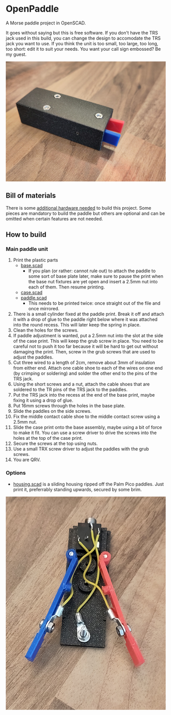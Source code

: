# OpenPaddle

A Morse paddle project in OpenSCAD.

It goes without saying but this is free software. If you don't have the TRS jack used in this build, you can change the design to accomodate the TRS jack you want to use. If you think the unit is too small, too large, too long, too short: edit it to suit your needs. You want your call sign embossed? Be my guest.


![The bare paddle in a blackish housing](img/paddlefreesolo.jpg)

## Bill of materials

There is some [additional hardware needed](BOM.txt) to build this project. Some pieces are mandatory to build the paddle but others are optional and can be omitted when certain features are not needed.


## How to build

### Main paddle unit

1. Print the plastic parts
	* [base.scad](base.scad)
		* If you plan (or rather: cannot rule out) to attach the paddle to some sort of base plate later, make sure to pause the print when the base nut fixtures are yet open and insert a 2.5mm nut into each of them. Then resume printing.
	* [case.scad](case.scad)
	* [paddle.scad](paddle.scad)
		* This needs to be printed twice: once straight out of the file and once mirrored.
2. There is a small cylinder fixed at the paddle print. Break it off and attach it with a drop of glue to the paddle right below where it was attached into the round recess. This will later keep the spring in place.
3. Clean the holes for the screws.
4. If paddle adjustment is wanted, put a 2.5mm nut into the slot at the side of the case print. This will keep the grub screw in place. You need to be careful not to push it too far because it will be hard to get out without damaging the print. Then, screw in the grub screws that are used to adjust the paddles.
5. Cut three wired to a length of 2cm, remove about 3mm of insulation from either end. Attach one cable shoe to each of the wires on one end (by crimping or soldering) and solder the other end to the pins of the TRS jack.
6. Using the short screws and a nut, attach the cable shoes that are soldered to the TR pins of the TRS jack to the paddles.
7. Put the TRS jack into the recess at the end of the base print, maybe fixing it using a drop of glue.
8. Put 16mm screws through the holes in the base plate.
9. Slide the paddles on the side screws.
10. Fix the middle contact cable shoe to the middle contact screw using a 2.5mm nut.
11. Slide the case print onto the base assembly, maybe using a bit of force to make it fit. You can use a screw driver to drive the screws into the holes at the top of the case print.
12. Secure the screws at the top using nuts.
13. Use a small TRX screw driver to adjust the paddles with the grub screws.
14. You are QRV.


### Options

* [housing.scad](misc/housing.scad) is a sliding housing ripped off the Palm Pico paddles. Just print it, preferrably standing upwards, secured by some brim.


![The internals](img/paddleinternals.jpg)

